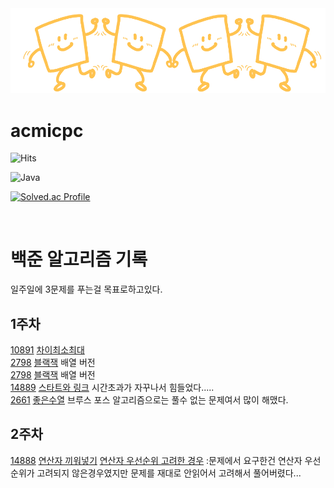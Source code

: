 <img src="Logo2.png">

# acmicpc

![Hits](https://hits.seeyoufarm.com/api/count/incr/badge.svg?url=https%3A%2F%2Fgithub.com%2Fkim-soohyeon&count_bg=%23FFDAC7&title_bg=%23FFADAD&icon=&icon_color=%23E7E7E7&title=hits&edge_flat=false)

![Java](https://img.shields.io/badge/Java-007396.svg?&style=for-the-badge&logo=Java&logoColor=white)

[![Solved.ac Profile](http://mazassumnida.wtf/api/generate_badge?boj=davidjin337)](https://solved.ac/davidjin337)

<br>

백준 알고리즘 기록
=====
 일주일에 3문제를 푸는걸 목표로하고있다.

1주차
----
   [10891](https://www.acmicpc.net/problem/10819) [차이최소최대](https://github.com/woongwhee/acmicpc/blob/master/exhaustivesearch/problem10819clear.java) <br>
   [2798](https://www.acmicpc.net/problem/2798) [블랙잭](https://github.com/woongwhee/acmicpc/blob/master/exhaustivesearch/problem2789/problem2789ArrayVersion.java) 배열 버전<br>
   [2798](https://www.acmicpc.net/problem/2798) [블랙잭](https://github.com/woongwhee/acmicpc/blob/master/exhaustivesearch/problem2789/problem2789Backtraking.java) 배열 버전<br>
[14889](https://www.acmicpc.net/problem/14889) [스타트와 링크](https://github.com/woongwhee/acmicpc/blob/master/exhaustivesearch/problem14889.java) 시간초과가 자꾸나서 힘들었다.....<br>
   [2661](https://www.acmicpc.net/problem/2661) [좋은수열](https://github.com/woongwhee/acmicpc/blob/master/exhaustivesearch/problem2661.java) 브루스 포스 알고리즘으로는 풀수 없는 문제여서 많이 해맸다. <br>
   
2주차
----
   [14888](https://www.acmicpc.net/problem/14888) [연산자 끼워넣기](https://github.com/woongwhee/acmicpc/blob/master/exhaustivesearch/problem14488v2.java)
   [연산자 우선순위 고려한 경우](https://github.com/woongwhee/acmicpc/blob/master/exhaustivesearch/problem14888.java) :문제에서 요구한건 연산자 우선순위가 고려되지 않은경우였지만 문제를 재대로 안읽어서 고려해서 풀어버렸다...<br>
